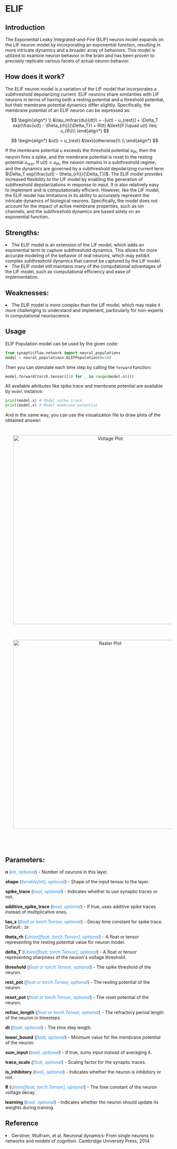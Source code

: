 <script type="text/javascript" src="https://www.maths.nottingham.ac.uk/plp/pmadw/LaTeXMathML.js"></script>
<script src='https://cdnjs.cloudflare.com/ajax/libs/mathjax/2.7.4/MathJax.js?config=default'></script>


# ELIF

## Introduction
The Exponential Leaky Integrated-and-Fire (ELIF) neuron model expands on the LIF neuron model by incorporating an exponential function, resulting in more intricate dynamics and a broader array of behaviors. This model is utilized to examine neuron behavior in the brain and has been proven to precisely replicate various facets of actual neuron behavior.
<br>

## How does it work?
The ELIF neuron model is a variation of the LIF model that incorporates a subthreshold depolarizing current. ELIF neurons share similarities with LIF neurons in terms of having both a resting potential and a threshold potential, but their membrane potential dynamics differ slightly. Specifically, the membrane potential of an ELIF neuron can be expressed as:

$$
\begin{align*}
\\
&\tau_m\frac{du}{dt}\ = -[u(t) - u_{rest}] + \Delta_T exp(\frac{u(t) - \theta_{rh}}{\Delta_T}) + RI(t) &\text{if }\quad u(t) \leq u_{th}\\
\end{align*}
$$

$$
\begin{align*}
&u(t) = u_{rest} &\text{otherwise}\\
\\
\end{align*}
$$

If the membrane potential $u$ exceeds the threshold potential $u_{th}$, then the neuron fires a spike, and the membrane potential is reset to the resting potential $u_{rest}$. If $u(t) \leq u_{th}$, the neuron remains in a subthreshold regime, and the dynamics are governed by a subthreshold depolarizing current term $\Delta_T exp(\frac{u(t) - \theta_{rh}}{\Delta_T})$.
The ELIF model provides increased flexibility to the LIF model by enabling the generation of subthreshold depolarizations in response to input. It is also relatively easy to implement and is computationally efficient. However, like the LIF model, the ELIF model has limitations in its ability to accurately represent the intricate dynamics of biological neurons. Specifically, the model does not account for the impact of active membrane properties, such as ion channels, and the subthreshold dynamics are based solely on an exponential function.
<br>

## Strengths:
<li>The ELIF model is an extension of the LIF model, which adds an exponential term to capture subthreshold dynamics. This allows for more accurate modeling of the behavior of real neurons, which may exhibit complex subthreshold dynamics that cannot be captured by the LIF model.
<li>The ELIF model still maintains many of the computational advantages of the LIF model, such as computational efficiency and ease of implementation.
  
## Weaknesses:
<li>The ELIF model is more complex than the LIF model, which may make it more challenging to understand and implement, particularly for non-experts in computational neuroscience.
<br>
  
## Usage
ELIF Population model can be used by the given code:
```python
from synapticflow.network import neural_populations
model = neural_populations.ELIFPopulation(n=10)
```
Then you can stimulate each time step by calling the `forward` function:
```python
model.forward(torch.tensor([10 for _ in range(model.n)]))
```
All available attributes like spike trace and membrane potential are available by `model` instance:
```python
print(model.s) # Model spike trace
print(model.v) # Model membrane potential
```

And in the same way, you can use the visualization file to draw plots of the obtained answer:

<p align="center">
  <img src="_static/ELIF-v.svg" alt="Voltage Plot" style="width: 600px; padding: 25px;"/>
  <img src="_static/ELIF-s.svg" alt="Raster Plot" style="width: 600px; padding: 25px;"/>
</p>

<br>
  
## Parameters:

<b>n</b> (<span style="color: #2b8cee; font-style: italic; font-weight: 400;">int, optional</span>) - <span style="font-weight: 400;">Number of neurons in this layer.</span>

<b>shape</b> (<span style="color: #2b8cee; font-style: italic; font-weight: 400;">Iterable[int], optional</span>) - <span style="font-weight: 400;">Shape of the input tensor to the layer.</span>

<b>spike_trace</b> (<span style="color: #2b8cee; font-style: italic; font-weight: 400;">bool, optional</span>) - <span style="font-weight: 400;">Indicates whether to use synaptic traces or not.</span>

<b>additive_spike_trace</b> (<span style="color: #2b8cee; font-style: italic; font-weight: 400;">bool, optional</span>) - <span style="font-weight: 400;">If true, uses additive spike traces instead of multiplicative ones.</span>

<b>tau_s</b> (<span style="color:#2b8cee; font-style: italic; font-weight: 400;">float or torch.Tensor, optional</span>) - <span style="font-weight: 400;">Decay time constant for spike trace. Default : `10`</span>

<b>theta_rh</b> (<span style="color:#2b8cee; font-style: italic; font-weight: 400;">Union[float, torch.Tensor], optional</span>) - <span style="font-weight: 400;">A float or tensor representing the resting potential value for neuron model.</span>

<b>delta_T</b> (<span style="color:#2b8cee; font-style: italic; font-weight: 400;">Union[float, torch.Tensor], optional</span>) - <span style="font-weight: 400;">A float or tensor representing sharpness of the neuron's voltage threshold.</span>

<b>threshold</b> (<span style="color:#2b8cee; font-style: italic; font-weight: 400;">float or torch.Tensor, optional</span>) - <span style="font-weight: 400;">The spike threshold of the neuron.</span>

<b>rest_pot</b> (<span style="color: #2b8cee; font-style: italic; font-weight: 400;">float or torch.Tensor, optional</span>) - <span style="font-weight: 400;">The resting potential of the neuron.</span>

<b>reset_pot</b> (<span style="color: #2b8cee; font-style: italic; font-weight: 400;">float or torch.Tensor, optional</span>) - <span style="font-weight: 400;">The reset potential of the neuron.</span>

<b>refrac_length</b> (<span style="color: #2b8cee; font-style: italic; font-weight: 400;">float or torch.Tensor, optional</span>) - <span style="font-weight: 400;">The refractory period length of the neuron in timesteps.</span>

<b>dt</b> (<span style="color: #2b8cee; font-style: italic; font-weight: 400;">float, optional</span>) - <span style="font-weight: 400;">The time step length.</span>

<b>lower_bound</b> (<span style="color: #2b8cee; font-style: italic; font-weight: 400;">float, optional</span>) - <span style="font-weight: 400;">Minimum value for the membrane potential of the neuron.</span>

<b>sum_input</b> (<span style="color: #2b8cee; font-style: italic; font-weight: 400;">bool, optional</span>) - <span style="font-weight: 400;">If true, sums input instead of averaging it.</span>

<b>trace_scale</b> (<span style="color: #2b8cee; font-style: italic; font-weight: 400;">float, optional</span>) - <span style="font-weight: 400;">Scaling factor for the synaptic traces.</span>

<b>is_inhibitory</b> (<span style="color: #2b8cee; font-style: italic; font-weight: 400;">bool, optional</span>) - <span style="font-weight: 400;">Indicates whether the neuron is inhibitory or not.</span>

<b>R</b> (<span style="color: #2b8cee; font-style: italic; font-weight: 400;">Union[float, torch.Tensor], optional</span>) - <span style="font-weight: 400;">The time constant of the neuron voltage decay.</span>

<b>learning</b> (<span style="color: #2b8cee; font-style: italic; font-weight: 400;">bool, optional</span>) - <span style="font-weight: 400;">Indicates whether the neuron should update its weights during training.</span>

  
## Reference
<li> Gerstner, Wulfram, et al. Neuronal dynamics: From single neurons to networks and models of cognition. Cambridge University Press, 2014.
